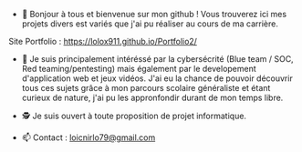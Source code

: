 - 👋 Bonjour à tous et bienvenue sur mon github ! 
Vous trouverez ici mes projets divers est variés que j'ai pu réaliser au cours de ma carrière.

Site Portfolio : https://lolox911.github.io/Portfolio2/

- 👀 Je suis principalement intéréssé par la cybersécrité (Blue team / SOC, Red teaming/pentesting) mais également par le developement d'application web et jeux vidéos. J'ai eu la chance de pouvoir découvrir tous ces sujets grâce à mon parcours scolaire généraliste et étant curieux de nature, j'ai pu les appronfondir durant de mon temps libre. 

- 🕵️ Je suis ouvert à toute proposition de projet informatique.
- 📫 Contact : loicnirlo79@gmail.com

<!---
lolox911/lolox911 is a ✨ special ✨ repository because its `README.md` (this file) appears on your GitHub profile.
You can click the Preview link to take a look at your changes.
--->
